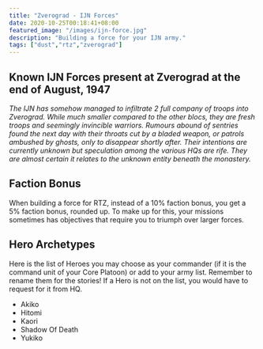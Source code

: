 ```yaml
---
title: "Zverograd - IJN Forces"
date: 2020-10-25T00:18:41+08:00
featured_image: "/images/ijn-force.jpg"
description: "Building a force for your IJN army."
tags: ["dust","rtz","zverograd"]
---
```

## Known IJN Forces present at Zverograd at the end of August, 1947

*The IJN has somehow managed to infiltrate 2 full company of troops into Zverograd. While much smaller compared to the other blocs, they are fresh troops and seemingly invincible warriors. Rumours abound of sentries found the next day with their throats cut by a bladed weapon, or patrols ambushed by ghosts, only to disappear shortly after. Their intentions are currently unknown but speculation among the various HQs are rife. They are almost certain it relates to the unknown entity beneath the monastery.*

## Faction Bonus
When building a force for RTZ, instead of a 10% faction bonus, you get a 5% faction bonus, rounded up. To make up for this, your missions sometimes has objectives that require you to triumph over larger forces.

## Hero Archetypes
Here is the list of Heroes you may choose as your commander (if it is the command unit of your Core Platoon) or add to your army list. Remember to rename them for the stories! If a Hero is not on the list, you would have to request for it from HQ.

- Akiko
- Hitomi
- Kaori
- Shadow Of Death
- Yukiko

